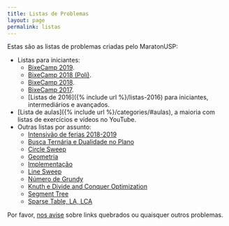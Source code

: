 ```yaml
---
title: Listas de Problemas
layout: page
permalink: listas
---
```


Estas são as listas de problemas criadas pelo MaratonUSP:

- Listas para iniciantes:
    - [BixeCamp 2019](https://docs.google.com/spreadsheets/d/11rx5KznjcPojFNiA4wxJ6ZgczLENCgmBFJguCPLkJUs/edit?usp=sharing).
    - [BixeCamp 2018 (Poli)](https://docs.google.com/spreadsheets/d/125MscN6BCLWx-GTDFKVOhw8Ni3VDWe7TrsP1zrjzsPo).
    - [BixeCamp 2018](https://drive.google.com/open?id=1HhwY-lslAjU7bebiImGcdWWT1jyuVvm3ttp-8gJS3Rg).
    - [BixeCamp 2017](https://docs.google.com/spreadsheets/d/1dXSSo5ybWk7WnuA5l6XjhddhIuJls5NHiRVzVc4A9pk).
    - [Listas de 2016]({% include url %}/listas-2016) para iniciantes, intermediários e avançados.
- [Lista de aulas]({% include url %}/categories/#aulas), a maioria com listas de exercícios e vídeos no YouTube.
- Outras listas por assunto:
	- [Intensivão de ferias 2018-2019](https://docs.google.com/spreadsheets/d/1QT-p_Nzb-c6bTdDcnBHq_qRJ7B9biH75014ItH1IIKU/edit?usp=sharing)
	- [Busca Ternária e Dualidade no Plano](https://docs.google.com/spreadsheets/d/1nxrLXlCvZtDfh1Y6V7cz4EPfx_mt0eC-spLt-92fOXU/edit?usp=sharing)
	- [Circle Sweep](https://docs.google.com/spreadsheets/d/13C_52V8Ko-I_dMCu_Vqm_DTTEEYzVl-ZmMKpuQ1SoWY/edit?usp=sharing)
	- [Geometria](https://docs.google.com/spreadsheets/d/1OK47NPphwo7JGuKB0E6sRtDeZP-43bShsFezj26-oUI/edit?usp=sharing)
	- [Implementação](https://docs.google.com/spreadsheets/d/1VXRZeH9F5J0EydFJFtBC8dmUveosPLzp0WhAx0R-BF4/edit?usp=sharing)
	- [Line Sweep](https://docs.google.com/spreadsheets/d/1gUJhWlCB63oaanTGJcJf8vx9F2Py9LsBql_NUi9OY8w/edit?usp=sharing)
	- [Número de Grundy](https://docs.google.com/spreadsheets/d/1iKLrLRugmWnn71TY5hGmDGfIoVM0ljYUAFMtb_IyxC0/edit?usp=sharing)
	- [Knuth e Divide and Conquer Optimization](https://docs.google.com/spreadsheets/d/1jQo3_fXIocAoLRvlozpqFi2b52MUEwoqm94uvK5diHY/edit?usp=sharing)
	- [Segment Tree](https://docs.google.com/spreadsheets/d/118hY6mmzsS-cvg6diXFvW5bMpvZ3pb3rMcFvfkkMm-M/edit?usp=sharing)
	- [Sparse Table, LA, LCA](https://docs.google.com/spreadsheets/d/1MNGdljJ4OjW0_nxgYjON3w08UUappZ1gqCdBVfbYhzo/edit?usp=sharing)


Por favor, [nos avise](http://facebook.com/maratonusp) sobre links quebrados ou quaisquer outros problemas.
